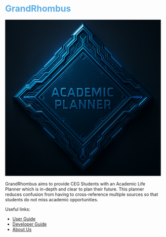 <h1 style="color:#5DADE2;">
    GrandRhombus
</h1>

![Academic Planner](./assets/GrandRhombus.png)

 GrandRhombus aims to provide CEG Students with an Academic Life Planner which is in-depth and clear to plan their future. This planner reduces confusion from having to cross-reference multiple sources so that students do not miss academic opportunities.


Useful links:
* [User Guide](UserGuide.md)
* [Developer Guide](DeveloperGuide.md)
* [About Us](AboutUs.md)
